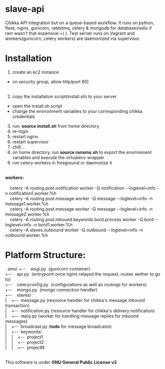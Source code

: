 slave-api
=========

Chikka API integration but on a queue-based workflow. It runs on python, flask, nginx, gunicorn, rabbitmq, celery & mongodb for database(redis if ram wasn't that expensive =(   ). Test server runs on Vagrant and workers(gunicorn, celery workers) are daemonized via supervisor.

Installation
============
1. create an ec2 instance<br />
 - on security group, allow http(port 80)<br /><br />

2. copy the installation script(install.sh) to your server<br />
 - open the install.sh script
 - change the environment variables to your corresponding chikka credentials
3. run: **source install.sh** from home directory<br />
4. re-login<br />
5. restart nginx<br />
6. restart supervisor<br />
7. chill... 
8. on home directory, run **source runsms.sh** to export the environment variables and execute the virtualenv wrapper
9. run celery workers in foreground or daemonize it<br /><br />

<b>workers:</b> <br /><br />
&nbsp;&nbsp;&nbsp;&nbsp;celery -A routing.post.notification worker -Q notification --loglevel=info -n notification1.worker.%h<br />
&nbsp;&nbsp;&nbsp;&nbsp;celery -A routing.post.message worker -Q message --loglevel=info -n message1.worker.%h<br />
&nbsp;&nbsp;&nbsp;&nbsp;celery -A routing.post.message worker -Q message --loglevel=info -n message2.worker.%h<br />
&nbsp;&nbsp;&nbsp;&nbsp;celery -A routing.post.inbound.keywords.bord.process worker -Q bord --loglevel=info -n bord1.worker.%h<br />
&nbsp;&nbsp;&nbsp;&nbsp;celery -A slaves.outbound worker -Q outbound --loglevel=info -n outbound.worker.%h<br />


Platform Structure:
===================
.
sms/
+--&nbsp;&nbsp;&nbsp;&nbsp;wsgi.py&nbsp;&nbsp;(gunicorn container)<br />
+--&nbsp;&nbsp;&nbsp;&nbsp;api.py&nbsp;&nbsp;(entrypoint once nginx relayed the request, routes wether to go to)<br />
+--&nbsp;&nbsp;&nbsp;&nbsp;celeryconfig.py&nbsp;&nbsp;(configurations as well as routings for workers)<br />
+--&nbsp;&nbsp;&nbsp;&nbsp;mongo.py&nbsp;&nbsp;(mongo connection handler)<br />
+--&nbsp;&nbsp;&nbsp;&nbsp;slaves/<br />
|&nbsp;&nbsp;&nbsp;&nbsp;+--&nbsp;&nbsp;message.py (resource handler for chikka's message inbound transaction)<br />
|&nbsp;&nbsp;&nbsp;&nbsp;+--&nbsp;&nbsp;notification.py (resource handler for chikka's delivery notification)<br />
|&nbsp;&nbsp;&nbsp;&nbsp;+--&nbsp;&nbsp;reply.py (worker for handling message replies for inbound messages)<br />
|&nbsp;&nbsp;&nbsp;&nbsp;+--&nbsp;&nbsp;broadcast.py (**todo** for message broadcasts)<br />
|&nbsp;&nbsp;&nbsp;&nbsp;+--&nbsp;&nbsp;keywords/<br />
|&nbsp;&nbsp;&nbsp;&nbsp;|&nbsp;&nbsp;&nbsp;&nbsp;+--&nbsp;&nbsp;project1<br />
|&nbsp;&nbsp;&nbsp;&nbsp;|&nbsp;&nbsp;&nbsp;&nbsp;+--&nbsp;&nbsp;project2<br />
|&nbsp;&nbsp;&nbsp;&nbsp;|&nbsp;&nbsp;&nbsp;&nbsp;+--&nbsp;&nbsp;projectN<br /><br />


This software is under <b>GNU General Public License v3</b><br /><br />
